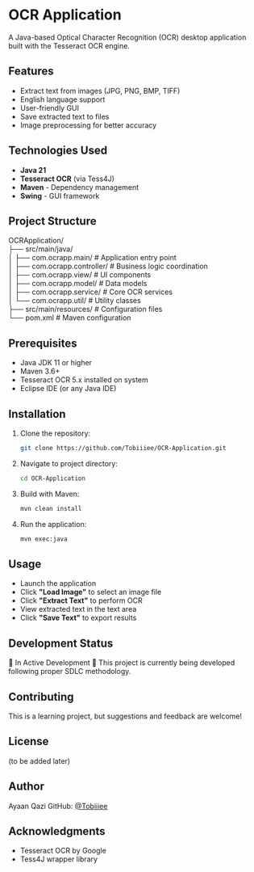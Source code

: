 # OCR Application

A Java-based Optical Character Recognition (OCR) desktop application built with the Tesseract OCR engine.

## Features

- Extract text from images (JPG, PNG, BMP, TIFF)
- English language support
- User-friendly GUI
- Save extracted text to files
- Image preprocessing for better accuracy

## Technologies Used

- **Java 21**
- **Tesseract OCR** (via Tess4J)
- **Maven** - Dependency management
- **Swing** - GUI framework

## Project Structure

OCRApplication/  
├── src/main/java/  
│   ├── com.ocrapp.main/          # Application entry point  
│   ├── com.ocrapp.controller/    # Business logic coordination  
│   ├── com.ocrapp.view/          # UI components  
│   ├── com.ocrapp.model/         # Data models  
│   ├── com.ocrapp.service/       # Core OCR services  
│   └── com.ocrapp.util/          # Utility classes  
├── src/main/resources/           # Configuration files  
└── pom.xml                       # Maven configuration  

## Prerequisites

- Java JDK 11 or higher  
- Maven 3.6+  
- Tesseract OCR 5.x installed on system  
- Eclipse IDE (or any Java IDE)

## Installation

1. Clone the repository:
	```bash
	git clone https://github.com/Tobiiiee/OCR-Application.git
	```


2. Navigate to project directory:
	```bash
	cd OCR-Application
	```

3. Build with Maven:
	```bash
	mvn clean install
	```

4. Run the application:
	```bash
	mvn exec:java
	```

## Usage

- Launch the application
- Click **"Load Image"** to select an image file
- Click **"Extract Text"** to perform OCR
- View extracted text in the text area
- Click **"Save Text"** to export results

## Development Status

🚧 In Active Development 🚧
This project is currently being developed following proper SDLC methodology.

## Contributing

This is a learning project, but suggestions and feedback are welcome!

## License

(to be added later)

## Author

Ayaan Qazi
GitHub: [@Tobiiiee](https://github.com/Tobiiiee)

## Acknowledgments

- Tesseract OCR by Google
- Tess4J wrapper library

